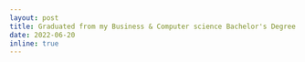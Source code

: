 ```yaml
---
layout: post
title: Graduated from my Business & Computer science Bachelor's Degree
date: 2022-06-20
inline: true
---
```

